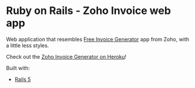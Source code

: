 # Ruby on Rails - Zoho Invoice web app

Web application that resembles [Free Invoice Generator] app from Zoho, with a little less styles.

Check out the [Zoho Invoice Generator on Heroku]!


Built with:
- [Rails 5][rails]

  [rails]:    <http://rubyonrails.org/>

[Free Invoice Generator]: https://www.zoho.com/invoice/invoice-generator.html
[Zoho Invoice Generator on Heroku]: https://zoho-invoice.herokuapp.com/